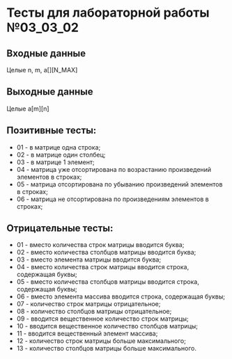 # Тесты для лабораторной работы №03_03_02

## Входные данные
Целые n, m, a[][N_MAX]

## Выходные данные
Целые a[m][n]

## Позитивные тесты:
- 01 - в матрице одна строка;
- 02 - в матрице один столбец;
- 03 - в матрице 1 элемент;
- 04 - матрица уже отсортирована по возрастанию произведений элементов в строках;
- 05 - матрица отсортирована по убыванию произведений элементов в строках;
- 06 - матрица не отсортирована по произведениям элементов в строках;

## Отрицательные тесты:
- 01 - вместо количества строк матрицы вводится буква;
- 02 - вместо количества столбцов матрицы вводится буква;
- 03 - вместо элемента матрицы вводится буква;
- 04 - вместо количества строк матрицы вводится строка, содержащая буквы;
- 05 - вместо количества столбцов матрицы вводится строка, содержащая буквы;
- 06 - вместо элемента массива вводится строка, содержащая буквы;
- 07 - количество строк матрицы отрицательное;
- 08 - количество столбцов матрицы отрицательное;
- 09 - вводится вещественное количество строк матрицы;
- 10 - вводится вещественное количество столбцов матрицы;
- 11 - вводится вещественный элемент массива;
- 12 - количество строк матрицы больше максимального;
- 13 - количество столбцов матрицы больше максимального.
